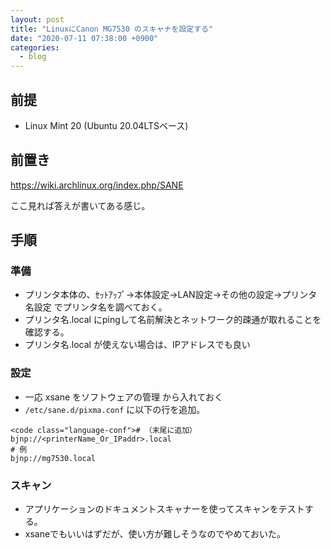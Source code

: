 ```yaml
---
layout: post
title: "LinuxにCanon MG7530 のスキャナを設定する"
date: "2020-07-11 07:38:00 +0900"
categories: 
  - blog
---
```

## 前提

* Linux Mint 20 (Ubuntu 20.04LTSベース)

## 前置き

<a href="https://wiki.archlinux.org/index.php/SANE">https://wiki.archlinux.org/index.php/SANE  

ここ見れば答えが書いてある感じ。  

## 手順
### 準備

* プリンタ本体の、ｾｯﾄｱｯﾌﾟ→本体設定→LAN設定→その他の設定→プリンタ名設定 でプリンタ名を調べておく。
* プリンタ名.local にpingして名前解決とネットワーク的疎通が取れることを確認する。
* プリンタ名.local が使えない場合は、IPアドレスでも良い

### 設定

* 一応 xsane をソフトウェアの管理 から入れておく
* `/etc/sane.d/pixma.conf` に以下の行を追加。

```
<code class="language-conf"># （末尾に追加）
bjnp://<printerName_Or_IPaddr>.local
# 例
bjnp://mg7530.local   
````

### スキャン

* アプリケーションのドキュメントスキャナーを使ってスキャンをテストする。
* xsaneでもいいはずだが、使い方が難しそうなのでやめておいた。

